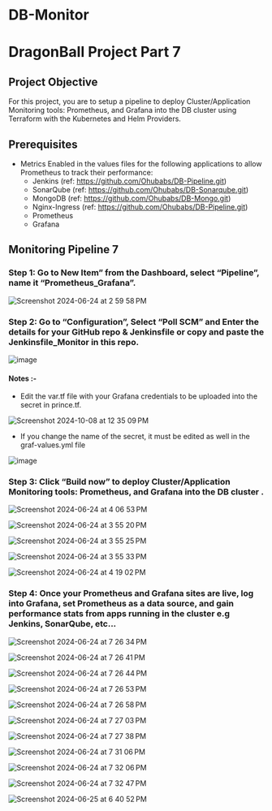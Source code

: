 # DB-Monitor

# DragonBall Project Part 7

## Project Objective

For this project, you are to setup a pipeline to deploy Cluster/Application Monitoring tools: Prometheus, and Grafana into the DB cluster using Terraform with the Kubernetes and Helm Providers.

## Prerequisites

- Metrics Enabled in the values files for the following applications to allow Prometheus to track their performance:
  - Jenkins (ref: https://github.com/Ohubabs/DB-Pipeline.git)
  - SonarQube (ref: https://github.com/Ohubabs/DB-Sonarqube.git)
  - MongoDB (ref: https://github.com/Ohubabs/DB-Mongo.git)
  - Nginx-Ingress (ref: https://github.com/Ohubabs/DB-Pipeline.git)
  - Prometheus 
  - Grafana 
  

## Monitoring Pipeline 7

### Step 1: Go to New Item” from the Dashboard, select “Pipeline”, name it “Prometheus_Grafana”.

![Screenshot 2024-06-24 at 2 59 58 PM](https://github.com/user-attachments/assets/71e7db9b-444d-4925-9c7c-473c577cb3ed)

### Step 2: Go to “Configuration”, Select “Poll SCM” and Enter the details for your GitHub repo & Jenkinsfile or copy and paste the Jenkinsfile_Monitor in this repo.

![image](https://github.com/user-attachments/assets/ed435206-da9f-4b69-82c2-6b89448340ea)

#### Notes :-

- Edit the var.tf file with your Grafana credentials to be uploaded into the secret in prince.tf.

![Screenshot 2024-10-08 at 12 35 09 PM](https://github.com/user-attachments/assets/0c3ef7c4-2d61-44b7-b89f-d96ac522342c)

- If you change the name of the secret, it must be edited as well in the graf-values.yml file

![image](https://github.com/user-attachments/assets/2748ca89-fda6-42f9-9e9f-c68f6b0f3979)


### Step 3: Click “Build now” to deploy Cluster/Application Monitoring tools: Prometheus, and Grafana into the DB cluster .

![Screenshot 2024-06-24 at 4 06 53 PM](https://github.com/user-attachments/assets/a92ec669-546d-4f61-ad09-fd5af9e18552)

![Screenshot 2024-06-24 at 3 55 20 PM](https://github.com/user-attachments/assets/a217e032-e192-47e0-802d-05d596f105a8)

![Screenshot 2024-06-24 at 3 55 25 PM](https://github.com/user-attachments/assets/1fb63cac-dcc9-4ba8-8202-59d7019f0200)

![Screenshot 2024-06-24 at 3 55 33 PM](https://github.com/user-attachments/assets/5106bef6-7573-4caa-9e7b-981bb65becd6)

![Screenshot 2024-06-24 at 4 19 02 PM](https://github.com/user-attachments/assets/5ccbf42a-a7bb-48c7-aeff-ea9bda5e6c48)

### Step 4: Once your Prometheus and Grafana sites are live, log into Grafana, set Prometheus as a data source, and gain performance stats from apps running in the cluster e.g Jenkins, SonarQube, etc...

![Screenshot 2024-06-24 at 7 26 34 PM](https://github.com/user-attachments/assets/56d983e4-b8b0-43bc-8df5-f4f92f0f4160)

![Screenshot 2024-06-24 at 7 26 41 PM](https://github.com/user-attachments/assets/9ae5922f-f024-4706-b9d4-ad770557e6ac)

![Screenshot 2024-06-24 at 7 26 44 PM](https://github.com/user-attachments/assets/534cfbf2-5dc4-4924-a92b-f45174f2f1b9)

![Screenshot 2024-06-24 at 7 26 53 PM](https://github.com/user-attachments/assets/748ca682-8e26-42db-9f2f-2d152c03e210)

![Screenshot 2024-06-24 at 7 26 58 PM](https://github.com/user-attachments/assets/d520cf98-eef8-4460-949b-a6b625286f47)

![Screenshot 2024-06-24 at 7 27 03 PM](https://github.com/user-attachments/assets/300c7d32-65e4-4514-acb9-7b296d1682ff)

![Screenshot 2024-06-24 at 7 27 38 PM](https://github.com/user-attachments/assets/a27f447d-9105-4d42-83dd-d68bb36384ff)

![Screenshot 2024-06-24 at 7 31 06 PM](https://github.com/user-attachments/assets/f3b5fc60-366d-4727-82fa-b229329ae5ef)

![Screenshot 2024-06-24 at 7 32 06 PM](https://github.com/user-attachments/assets/bdf6fc8b-3899-48cd-9247-dc0b6aa23b34)

![Screenshot 2024-06-24 at 7 32 47 PM](https://github.com/user-attachments/assets/dce58e49-f562-4d5b-93f4-caf8f18ac085)

![Screenshot 2024-06-25 at 6 40 52 PM](https://github.com/user-attachments/assets/6b9096d6-ef0d-4a9b-a8e4-4598702e86d7)




